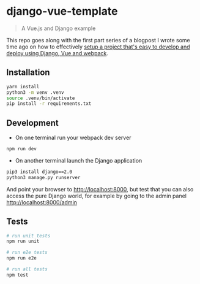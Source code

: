 # django-vue-template

> A Vue.js and Django example

This repo goes along with the first part series of a blogpost I wrote some time ago on how to effectively [setup a project that's easy to develop and deploy using Django, Vue and webpack](https://ariera.github.io/2017/09/26/django-webpack-vue-js-setting-up-a-new-project-that-s-easy-to-develop-and-deploy-part-1.html).

## Installation

```bash
yarn install
python3 -m venv .venv
source .venv/bin/activate
pip install -r requirements.txt
```

## Development

* On one terminal run your webpack dev server

```bash
npm run dev
```

* On another terminal launch the Django application

```bash
pip3 install django==2.0 
python3 manage.py runserver
```

And point your browser to [http://localhost:8000](), but test that you can also access the pure Django world, for example by going to the admin panel [http://localhost:8000/admin]()

## Tests

``` bash
# run unit tests
npm run unit

# run e2e tests
npm run e2e

# run all tests
npm test
```
